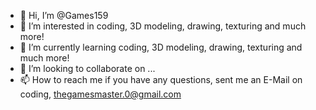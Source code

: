 - 👋 Hi, I’m @Games159
- 👀 I’m interested in coding, 3D modeling, drawing, texturing and much more!
- 🌱 I’m currently learning coding, 3D modeling, drawing, texturing and much more!
- 💞️ I’m looking to collaborate on ...
- 📫 How to reach me if you have any questions, sent me an E-Mail on coding, thegamesmaster.0@gmail.com

<!---
Games159/Games159 is a ✨ special ✨ repository because its `README.md` (this file) appears on your GitHub profile.
You can click the Preview link to take a look at your changes.
--->
